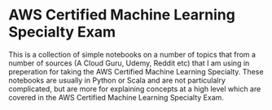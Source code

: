 # AWS Certified Machine Learning Specialty Exam 
This is a collection of simple notebooks on a number of topics that from a number of sources (A Cloud Guru, Udemy, Reddit etc) that I am using in preperation for taking the AWS Certified Machine Learning Specialty. These notebooks are usually in Python or Scala and are not particulalry complicated, but are more for explaining concepts at a high level which are covered in the AWS Certified Machine Learning Specialty Exam. 